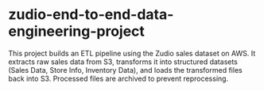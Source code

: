 # zudio-end-to-end-data-engineering-project
This project builds an ETL pipeline using the Zudio sales dataset on AWS. It extracts raw sales data from S3, transforms it into structured datasets (Sales Data, Store Info, Inventory Data), and loads the transformed files back into S3. Processed files are archived to prevent reprocessing.

